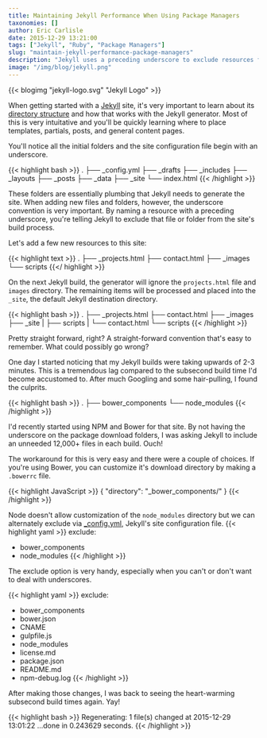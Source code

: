```yaml
---
title: Maintaining Jekyll Performance When Using Package Managers
taxonomies: []
author: Eric Carlisle
date: 2015-12-29 13:21:00
tags: ["Jekyll", "Ruby", "Package Managers"]
slug: "maintain-jekyll-performance-package-managers"
description: "Jekyll uses a preceding underscore to exclude resources from a site build. This article explains how to prevent performance drops by files added by package managers."
image: "/img/blog/jekyll.png"
---
```


{{< blogimg "jekyll-logo.svg" "Jekyll Logo" >}}

When getting started with a [Jekyll](http://jekyllrb.com/docs/structure/) site, it's very important to learn about its [directory structure](ahttp://jekyllrb.com/docs/structure) and how that works with the Jekyll generator. Most of this is very intuitative and you'll be quickly learning where to place templates, partials, posts, and general content pages.
<!--more-->

You'll notice all the initial folders and the site configuration file begin with an underscore.

{{< highlight bash >}}
.
├── _config.yml
├── _drafts
├── _includes
├── _layouts
├── _posts
├── _data
├── _site
└── index.html
{{< /highlight >}}

These folders are essentially plumbing that Jekyll needs to generate the site. When adding new files and folders, however, the underscore convention is very important. By naming a resource with a preceding underscore, you're telling Jekyll to exclude that file or folder from the site's build process.

Let's add a few new resources to this site:

{{< highlight text >}}
.
├── _projects.html
├── contact.html
├── _images
└── scripts
{{</ highlight >}}

On the next Jekyll build, the generator will ignore the `projects.html` file and `images` directory. The remaining items will be processed and placed into the `_site`, the default Jekyll destination directory.

{{< highlight bash >}}
.
├── _projects.html
├── contact.html
├── _images
├── _site
|   ├── scripts
|   └── contact.html
└── scripts
{{< /highlight >}}

Pretty straight forward, right? A straight-forward convention that's easy to remember. What could possibly go wrong?

One day I started noticing that my Jekyll builds were taking upwards of 2-3 minutes.  This is a tremendous lag compared to the subsecond build time I'd become accustomed to. After much Googling and some hair-pulling, I found the culprits.

{{< highlight bash >}}
.
├── bower_components
└── node_modules
{{< /highlight >}}

I'd recently started using NPM and Bower for that site. By not having the underscore on the package download folders, I was asking Jekyll to include an unneeded 12,000+ files in each build. Ouch!

The workaround for this is very easy and there were a couple of choices. If you're using Bower, you can customize it's download directory by making a `.bowerrc` file.

{{< highlight JavaScript >}}
{
  "directory": "_bower_components/"
}
{{< /highlight >}}

Node doesn't allow customization of the `node_modules` directory but we can alternately exclude via [_config.yml](http://jekyllrb.com/docs/configuration/), Jekyll's site configuration file.
{{< highlight yaml >}}
exclude:
  - bower_components
  - node_modules
{{< /highlight >}}

The exclude option is very handy, especially when you can't or don't want to deal with underscores.

{{< highlight yaml >}}
exclude:
  - bower_components
  - bower.json
  - CNAME
  - gulpfile.js
  - node_modules
  - license.md
  - package.json
  - README.md
  - npm-debug.log
{{< /highlight >}}


After making those changes, I was back to seeing the heart-warming subsecond build times again. Yay!

{{< highlight bash >}}
Regenerating: 1 file(s) changed at 2015-12-29 13:01:22 ...done in 0.243629 seconds.
{{< /highlight >}}
